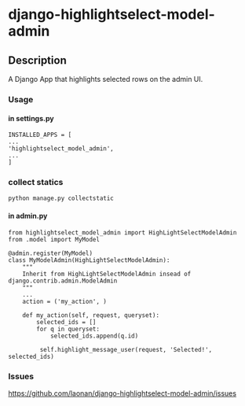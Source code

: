 # django-highlightselect-model-admin

## Description
A Django App that highlights selected rows on the admin UI.

### Usage

#### in settings.py

    INSTALLED_APPS = [
    ...
    'highlightselect_model_admin',
    ...
    ]
    
### collect statics

    python manage.py collectstatic
    
#### in admin.py
    
    from highlightselect_model_admin import HighLightSelectModelAdmin
    from .model import MyModel
    
    @admin.register(MyModel)
    class MyModelAdmin(HighLightSelectModelAdmin):
        """
        Inherit from HighLightSelectModelAdmin insead of django.contrib.admin.ModelAdmin
        """
        ...
        action = ('my_action', )
        
        def my_action(self, request, queryset):
            selected_ids = []
            for q in queryset:
                selected_ids.append(q.id)
            
             self.highlight_message_user(request, 'Selected!', selected_ids)

### Issues
https://github.com/laonan/django-highlightselect-model-admin/issues
